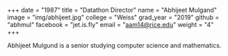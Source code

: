 +++
date = "1987"
title = "Datathon Director"
name = "Abhijeet Mulgand"
image = "img/abhijeet.jpg"
college = "Weiss"
grad_year = "2019"
github = "abhmul"
facebook = "jet.is.fly"
email = "aam14@rice.edu"
weight = "4"
+++

Abhijeet Mulgund is a senior studying computer science and mathematics.
